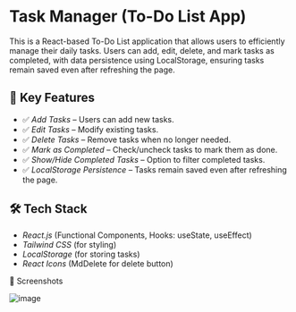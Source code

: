 # Task Manager (To-Do List App)

This is a React-based To-Do List application that allows users to efficiently manage their daily tasks. Users can add, edit, delete, and mark tasks as completed, with data persistence using LocalStorage, ensuring tasks remain saved even after refreshing the page.

## 🚀 Key Features

- ✅ *Add Tasks* – Users can add new tasks.
- ✅ *Edit Tasks* – Modify existing tasks.
- ✅ *Delete Tasks* – Remove tasks when no longer needed.
- ✅ *Mark as Completed* – Check/uncheck tasks to mark them as done.
- ✅ *Show/Hide Completed Tasks* – Option to filter completed tasks.
- ✅ *LocalStorage Persistence* – Tasks remain saved even after refreshing the page.

## 🛠️ Tech Stack

- *React.js* (Functional Components, Hooks: useState, useEffect)
- *Tailwind CSS* (for styling)
- *LocalStorage* (for storing tasks)
- *React Icons* (MdDelete for delete button)

📸 Screenshots

![image](https://github.com/user-attachments/assets/3c5d4c6a-4c31-488b-bcc1-2ee9d85cd9a4)




